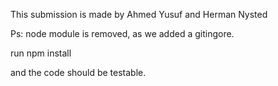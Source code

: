 This submission is made by Ahmed Yusuf and Herman Nysted

Ps: node module is removed, as we added a gitingore.

run npm install

and the code should be testable.
